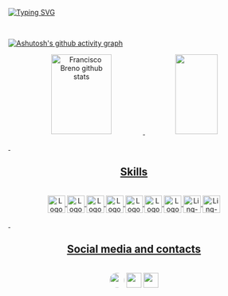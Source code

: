 [![Typing SVG](https://readme-typing-svg.herokuapp.com/?color=157FA2&size=35&center=true&vCenter=true&width=1000&lines=Hello!👋+I+am+Francisco+Breno;I+am+from+Brazil;Currently,+I+am+studying+Computer+Science;It's+a+great+pleasure+to+have+you+here🙂)](https://git.io/typing-svg)

&nbsp;

[![Ashutosh's github activity graph](https://github-readme-activity-graph.vercel.app/graph?username=FrBreno&bg_color=0d1117&color=157fa2&line=157fa2&point=403d3d&area=true&hide_border=true)](https://github.com/ashutosh00710/github-readme-activity-graph)

<div align="center">
  <a href="https://github.com/FrBreno">
  <img width="49%" height="160px" src="https://github-readme-stats.vercel.app/api?username=FrBreno&show_icons=true&count_private=true&hide_border=true&title_color=157fa&icon_color=157fa&text_color=c9d1d9&bg_color=0d1117" alt="Francisco Breno github stats" />
    <img width="41%" height="160px" src="https://github-readme-stats.vercel.app/api/top-langs/?username=FrBreno&layout=compact&hide_border=true&title_color=157fa&text_color=fff&bg_color=0d1117" />
</div>

&nbsp;

<div align="center">
  <h2>Skills</h2>
  <br />
  <img align="center" alt="Logo-javascript" height="35" width="35" src="https://cdn.jsdelivr.net/gh/devicons/devicon/icons/javascript/javascript-plain.svg"/>
  <img align="center" alt="Logo-typescript" height="35" width="35" src="https://cdn.jsdelivr.net/gh/devicons/devicon/icons/typescript/typescript-plain.svg"/>
  <img align="center" alt="Logo-angular" height="35" width="35" src="https://cdn.jsdelivr.net/gh/devicons/devicon/icons/angularjs/angularjs-plain.svg"/>
  <img align="center" alt="Logo-react" height="35" width="35" src="https://cdn.jsdelivr.net/gh/devicons/devicon/icons/react/react-original.svg"/>
  <img align="center" alt="Logo-react" height="35" width="35" src="https://cdn.jsdelivr.net/gh/devicons/devicon/icons/nodejs/nodejs-plain.svg"/>
  <img align="center" alt="Logo-react" height="35" width="35" src="https://cdn.jsdelivr.net/gh/devicons/devicon/icons/mysql/mysql-original-wordmark.svg"/>
  <img align="center" alt="Logo-react" height="35" width="35" src="https://cdn.jsdelivr.net/gh/devicons/devicon/icons/postgresql/postgresql-plain.svg"/>
  <img align="center" alt="Ling-C" height="35" width="35" src="https://cdn.jsdelivr.net/gh/devicons/devicon/icons/c/c-plain.svg"/>
  <img align="center" alt="Ling-C++" height="35" width="35" src="https://cdn.jsdelivr.net/gh/devicons/devicon/icons/cplusplus/cplusplus-plain.svg"/>
</div>

&nbsp;

<div align="center">
  <h2>Social media and contacts</h2>
  <br />
  <a href="https://www.linkedin.com/in/franciscobreno/" target="_blank"><img height="30" src="https://img.shields.io/badge/-LinkedIn-%230077B5?style=for-the-badge&logo=linkedin&logoColor=white" style="border-radius: 30px" target="_blank"></a> 
<a href = "mailto:fbreno.dev@gmail.com"> <img height="30" src="https://img.shields.io/badge/-Gmail-%23333?style=for-the-badge&logo=gmail&logoColor=white" target="_blank"></a>
<a href="https://www.instagram.com/fr.breno/" target="_blank"><img height="30" src="https://img.shields.io/badge/-Instagram-%23E4405F?style=for-the-badge&logo=instagram&logoColor=white"</a>
</div>
